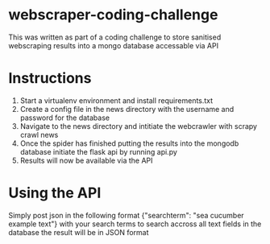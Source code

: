 # webscraper-coding-challenge

This was written as part of a coding challenge to store sanitised webscraping results into a mongo database accessable via API

# Instructions 
1. Start a virtualenv environment and install requirements.txt
2. Create a config file in the news directory with the username and password for the database
3. Navigate to the news directory and intitiate the webcrawler with scrapy crawl news
4. Once the spider has finished putting the results into the mongodb database initiate the flask api by running api.py
5. Results will now be available via the API

# Using the API
Simply post json in the following format {"searchterm": "sea cucumber example text"} with your search terms to search accross all text fields in the database
the result will be in JSON format
